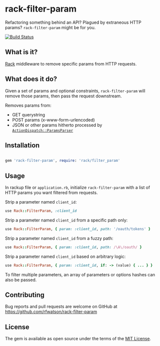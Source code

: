 # rack-filter-param

Refactoring something behind an API? Plagued by extraneous HTTP params? `rack-filter-param` might be for you.

[![Build Status](https://travis-ci.org/rfwatson/rack-filter-param.svg?branch=master)](https://travis-ci.org/rfwatson/rack-filter-param)

## What is it?

[Rack](https://github.com/rack/rack) middleware to remove specific params from HTTP requests.

## What does it do?

Given a set of params and optional constraints, `rack-filter-param` will remove those params, then pass the request downstream.

Removes params from:

* GET querystring
* POST params (x-www-form-urlencoded)
* JSON or other params hitherto processed by [`ActionDispatch::ParamsParser`](http://api.rubyonrails.org/classes/ActionDispatch/ParamsParser.html)

## Installation

```ruby

gem 'rack-filter-param', require: 'rack/filter_param'
```

## Usage

In rackup file or `application.rb`, initialize `rack-filter-param` with a list of HTTP params you want filtered from requests.

Strip a parameter named `client_id`:

```ruby
use Rack::FilterParam, :client_id
```

Strip a parameter named `client_id` from a specific path only:

```ruby
use Rack::FilterParam, { param: :client_id, path: '/oauth/tokens' }
```

Strip a parameter named `client_id` from a fuzzy path:

```ruby
use Rack::FilterParam, { param: :client_id, path: /\A\/oauth/ }
```

Strip a parameter named `client_id` based on arbitrary logic:

```ruby
use Rack::FilterParam, { param: :client_id, if: -> (value) { ... } }
```

To filter multiple parameters, an array of parameters or options hashes can also be passed.

## Contributing

Bug reports and pull requests are welcome on GitHub at https://github.com/rfwatson/rack-filter-param


## License

The gem is available as open source under the terms of the [MIT License](http://opensource.org/licenses/MIT).


